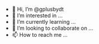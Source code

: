- 👋 Hi, I’m @gplusbydt
- 👀 I’m interested in ...
- 🌱 I’m currently learning ...
- 💞️ I’m looking to collaborate on ...
- 📫 How to reach me ...

<!---
gplusbydt/gplusbydt is a ✨ special ✨ repository because its `README.md` (this file) appears on your GitHub profile.
You can click the Preview link to take a look at your changes.
--->
